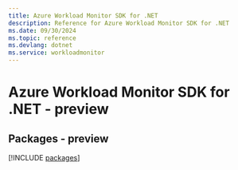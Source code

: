 ```yaml
---
title: Azure Workload Monitor SDK for .NET
description: Reference for Azure Workload Monitor SDK for .NET
ms.date: 09/30/2024
ms.topic: reference
ms.devlang: dotnet
ms.service: workloadmonitor
---
```

# Azure Workload Monitor SDK for .NET - preview
## Packages - preview
[!INCLUDE [packages](workload-monitor-index.md)]